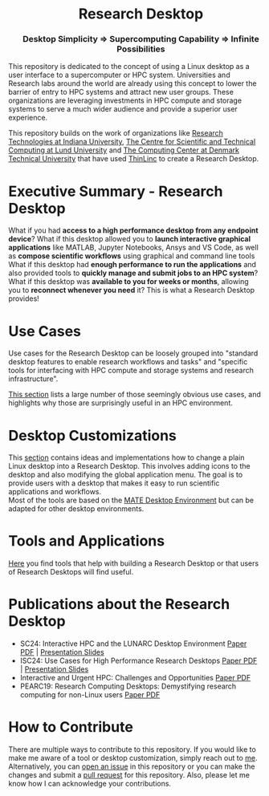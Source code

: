 <div id="user-content-toc">
  <ul align="center" style="list-style: none;">
    <summary>
      <h1>Research Desktop </h1>
    </summary>
  </ul>
  <ul align="center" style="list-style: none;">
    <summary>
      <h3>Desktop Simplicity ⇒ Supercomputing Capability ⇒ Infinite Possibilities</h3>
    </summary>
  </ul>
</div>

This repository is dedicated to the concept of using a Linux desktop as a user interface to a supercomputer or HPC system. Universities and Research labs around the world are already using this concept to lower the barrier of entry to HPC systems and attract new user groups. These organizations are leveraging investments in HPC compute and storage systems to serve a much wider audience and provide a superior user experience.

This repository builds on the work of organizations like [Research Technologies at Indiana University](https://kb.iu.edu/d/apum), [The Centre for Scientific and Technical Computing at Lund University](https://www.lunarc.lu.se/) and [The Computing Center at Denmark Technical University](https://www.hpc.dtu.dk/) that have used [ThinLinc](https://www.cendio.com/) to create a Research Desktop. 

# Executive Summary - Research Desktop
What if you had **access to a high performance desktop from any endpoint device**? What if this desktop allowed you to **launch interactive graphical applications** like MATLAB, Jupyter Notebooks, Ansys and VS Code, as well as **compose scientific workflows** using graphical and command line tools What if this desktop had **enough performance to run the applications** and also provided tools to **quickly manage and submit jobs to an HPC system**? What if this desktop was **available to you for weeks or months**, allowing you to **reconnect whenever you need** it? This is what a Research Desktop provides!

# Use Cases
Use cases for the Research Desktop can be loosely grouped into "standard desktop features to enable research workflows and tasks" and "specific tools for interfacing with HPC compute and storage systems and research infrastructure".

[This section](./UseCases/README.md) lists a large number of those seemingly obvious use cases, and highlights why those are surprisingly useful in an HPC environment.

# Desktop Customizations
This [section](./DesktopCustomizations/README.md) contains ideas and implementations how to change a plain Linux desktop into a Research Desktop. This involves adding icons to the desktop and also modifying the global application menu. The goal is to provide users with a desktop that makes it easy to run scientific applications and workflows.  
Most of the tools are based on the [MATE Desktop Environment](https://mate-desktop.org/) but can be adapted for other desktop environments.  

# Tools and Applications
[Here](./ToolsAndApplications/README.md) you find tools that help with building a Research Desktop or that users of Research Desktops will find useful.

# Publications about the Research Desktop
- SC24: Interactive HPC and the LUNARC Desktop
Environment [Paper PDF](https://conferences.computer.org/sc-wpub/pdfs/SC-W2024-6oZmigAQfgJ1GhPL0yE3pS/555400c012/555400c012.pdf) | [Presentation Slides](https://drive.google.com/file/d/1VMKT_89wQqDLyBwWpR5MT_pCISXVgnzG/view?usp=sharing)
- ISC24: Use Cases for High Performance Research Desktops [Paper PDF](./Documents/HPC_Desktops_Github_Paper.pdf) | [Presentation Slides](./Documents/HPC_Desktops_Github_Slides.pdf)
- Interactive and Urgent HPC: Challenges and Opportunities [Paper PDF ](https://arxiv.org/abs/2401.14550)
- PEARC19: Research Computing Desktops: Demystifying research computing for non-Linux users [Paper PDF](https://dl.acm.org/doi/10.1145/3332186.3332206)

# How to Contribute
There are multiple ways to contribute to this repository. If you would like to make me aware of a tool or desktop customization, simply reach out to [me](https://github.com/RobertHenschel). Alternatively, you can [open an issue](https://github.com/RobertHenschel/ResearchDesktop/issues) in this repository or you can make the changes and submit a [pull request](https://github.com/RobertHenschel/ResearchDesktop/pulls) for this repository. Also, please let me know how I can acknowledge your contributions.


